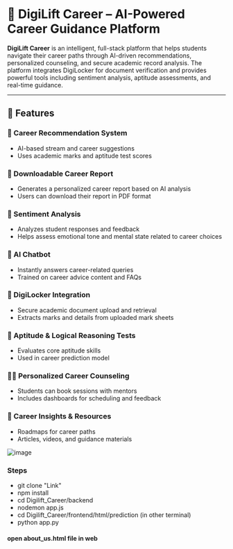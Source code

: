# 🚀 DigiLift Career – AI-Powered Career Guidance Platform

**DigiLift Career** is an intelligent, full-stack platform that helps students navigate their career paths through AI-driven recommendations, personalized counseling, and secure academic record analysis. The platform integrates DigiLocker for document verification and provides powerful tools including sentiment analysis, aptitude assessments, and real-time guidance.

---

## 🌟 Features

### 🎯 Career Recommendation System
- AI-based stream and career suggestions  
- Uses academic marks and aptitude test scores

### 📄 Downloadable Career Report
- Generates a personalized career report based on AI analysis  
- Users can download their report in PDF format

### 🧠 Sentiment Analysis
- Analyzes student responses and feedback  
- Helps assess emotional tone and mental state related to career choices

### 🤖 AI Chatbot
- Instantly answers career-related queries  
- Trained on career advice content and FAQs

### 📄 DigiLocker Integration
- Secure academic document upload and retrieval  
- Extracts marks and details from uploaded mark sheets

### 🧪 Aptitude & Logical Reasoning Tests
- Evaluates core aptitude skills  
- Used in career prediction model

### 👩‍🏫 Personalized Career Counseling
- Students can book sessions with mentors  
- Includes dashboards for scheduling and feedback

### 📘 Career Insights & Resources
- Roadmaps for career paths  
- Articles, videos, and guidance materials

![image](https://github.com/user-attachments/assets/717bf0d0-4196-4486-b0f3-207c9e4407b1)

### Steps 
- git clone "Link"
- npm install
- cd Digilift_Career/backend
- nodemon app.js
- cd Digilift_Career/frontend/html/prediction (in other terminal)
- python app.py

#### open about_us.html file in web 
